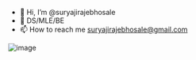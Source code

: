 - 👋 Hi, I’m @suryajirajebhosale
- 🌱 DS/MLE/BE
- 📫 How to reach me suryajirajebhosale@gmail.com

![image](https://user-images.githubusercontent.com/53821668/233962818-e57e6e91-6126-4c6e-beee-c476d30e354e.png)


<!---
suryajirajebhosale/suryajirajebhosale is a ✨ special ✨ repository because its `README.md` (this file) appears on your GitHub profile.
You can click the Preview link to take a look at your changes.
--->
